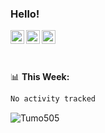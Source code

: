 ### Hello!
<a href="https://www.facebook.com/tumo.kgabeng" target="_blank">
  <img align="left" alt="Tumo Kgabeng" width="22px" src="https://img.icons8.com/fluency/344/facebook-new.png" />
</a>
<a href="https://x.com/tumokgabeng" target="_blank">
  <img align="left" alt="Tumo Kgabeng | Twitter" width="22px" src="https://img.icons8.com/color/344/twitter.png" />
</a>
<a href="https://www.linkedin.com/in/tumo-kgabeng-23a696168/" target="_blank">
  <img align="left" alt="Tumo Kgabeng | Linkedin" width="22px" src="https://img.icons8.com/color/344/linkedin-circled.png" />
</a>

<br/>
<br/>
<br/>

📊 **This  Week:**

<!--START_SECTION:waka-->

```txt
No activity tracked
```

<!--END_SECTION:waka-->

 <img align="left" src="https://github-readme-stats.vercel.app/api?username=Tumo505&show_icons=true&theme=gotham" alt="Tumo505" />


